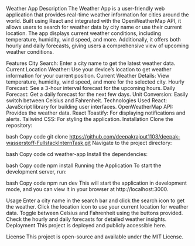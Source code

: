 Weather App
Description
The Weather App is a user-friendly web application that provides real-time weather information for cities around the world. Built using React and integrated with the OpenWeatherMap API, it allows users to search for weather data by city name or use their current location. The app displays current weather conditions, including temperature, humidity, wind speed, and more. Additionally, it offers both hourly and daily forecasts, giving users a comprehensive view of upcoming weather conditions.

Features
City Search: Enter a city name to get the latest weather data.
Current Location Weather: Use your device’s location to get weather information for your current position.
Current Weather Details: View temperature, humidity, wind speed, and more for the selected city.
Hourly Forecast: See a 3-hour interval forecast for the upcoming hours.
Daily Forecast: Get a daily forecast for the next few days.
Unit Conversion: Easily switch between Celsius and Fahrenheit.
Technologies Used
React: JavaScript library for building user interfaces.
OpenWeatherMap API: Provides the weather data.
React Toastify: For displaying notifications and alerts.
Tailwind CSS: For styling the application.
Installation
Clone the repository:

bash
Copy code
git clone https://github.com/deepakrajput1103/deepak-wasserstoff-FullstackInternTask.git
Navigate to the project directory:

bash
Copy code
cd weather-app
Install the dependencies:

bash
Copy code
npm install
Running the Application
To start the development server, run:

bash
Copy code
npm run dev
This will start the application in development mode, and you can view it in your browser at http://localhost:3000.

Usage
Enter a city name in the search bar and click the search icon to get the weather.
Click the location icon to use your current location for weather data.
Toggle between Celsius and Fahrenheit using the buttons provided.
Check the hourly and daily forecasts for detailed weather insights.
Deployment
This project is deployed and publicly accessible here.

License
This project is open-source and available under the MIT License.

